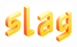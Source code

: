 <center>
  <img alt="slag" src="https://github.com/TheAzalea/slag/blob/main/logo.png">
  </img>
</center>
